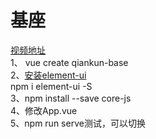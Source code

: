# 基座

[视频地址](https://www.bilibili.com/video/BV1Dt4y1Q7KG?from=search&seid=15158153355170459552)  
1、 vue create qiankun-base  
2、[安装element-ui](https://element.eleme.cn/#/zh-CN/component/installation)  
npm i element-ui -S  
3、npm install --save core-js  
4、修改App.vue  
5、npm run serve测试，可以切换  